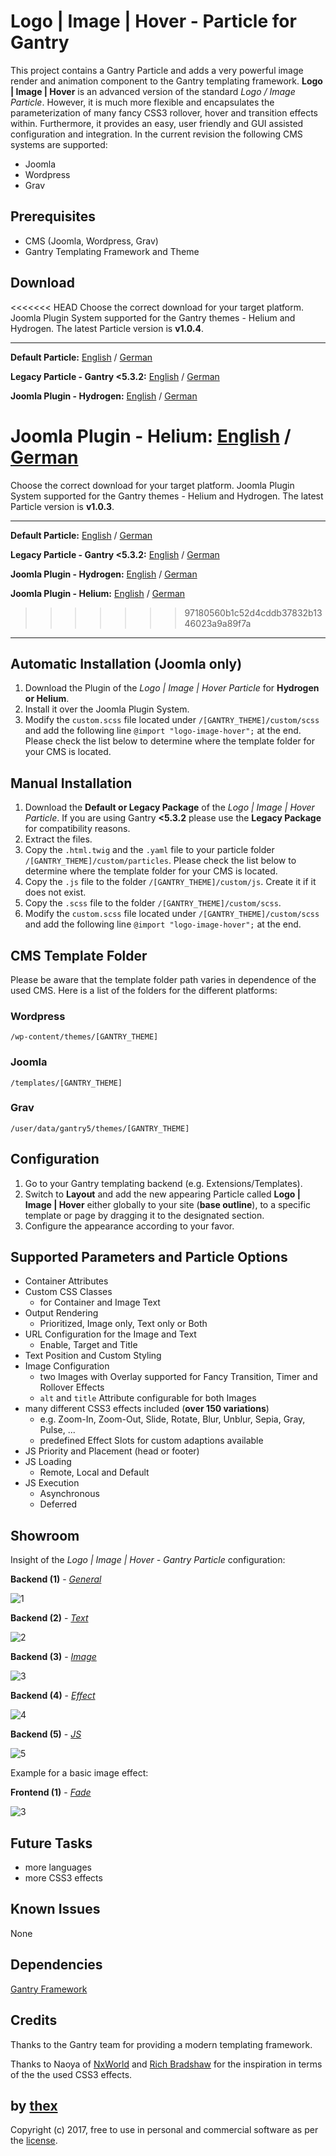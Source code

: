 # Logo | Image | Hover - Particle for Gantry
This project contains a Gantry Particle and adds a very powerful image render and animation component to the Gantry templating framework. **Logo | Image | Hover** is an advanced version of the standard *Logo / Image Particle*. However, it is much more flexible and encapsulates the parameterization of many fancy CSS3 rollover, hover and transition effects within. Furthermore, it provides an easy, user friendly and GUI assisted configuration and integration. In the current revision the following CMS systems are supported:
* Joomla
* Wordpress
* Grav

## Prerequisites
* CMS (Joomla, Wordpress, Grav)
* Gantry Templating Framework and Theme

## Download
<<<<<<< HEAD
Choose the correct download for your target platform. Joomla Plugin System supported for the Gantry themes - Helium and Hydrogen. The latest Particle version is **v1.0.4**.
___
**Default Particle:**
[English](https://github.com/thexmanxyz/Logo-Image-Hover-Gantry/releases/download/v1.0.4/lih.particle.only.EN.v1.0.4.zip) / [German](https://github.com/thexmanxyz/Logo-Image-Hover-Gantry/releases/download/v1.0.4/lih.particle.only.DE.v1.0.4.zip)

**Legacy Particle - Gantry <5.3.2:**
[English](https://github.com/thexmanxyz/Logo-Image-Hover-Gantry/releases/download/v1.0.4/lih.particle.only.legacy.EN.v1.0.4.zip) / [German](https://github.com/thexmanxyz/Logo-Image-Hover-Gantry/releases/download/v1.0.4/lih.particle.only.legacy.DE.v1.0.4.zip)

**Joomla Plugin - Hydrogen:**
[English](https://github.com/thexmanxyz/Logo-Image-Hover-Gantry/releases/download/v1.0.4/gpb.j3.hydrogen.EN.v1.0.4.zip) / [German](https://github.com/thexmanxyz/Logo-Image-Hover-Gantry/releases/download/v1.0.4/gpb.j3.hydrogen.DE.v1.0.4.zip)

**Joomla Plugin - Helium:**
[English](https://github.com/thexmanxyz/Logo-Image-Hover-Gantry/releases/download/v1.0.4/gpb.j3.helium.EN.v1.0.4.zip) / [German](https://github.com/thexmanxyz/Logo-Image-Hover-Gantry/releases/download/v1.0.4/gpb.j3.helium.DE.v1.0.4.zip)
=======
Choose the correct download for your target platform. Joomla Plugin System supported for the Gantry themes - Helium and Hydrogen. The latest Particle version is **v1.0.3**.
___
**Default Particle:**
[English](https://github.com/thexmanxyz/Logo-Image-Hover-Gantry/releases/download/v1.0.3/lih.particle.only.EN.v1.0.3.zip) / [German](https://github.com/thexmanxyz/Logo-Image-Hover-Gantry/releases/download/v1.0.3/lih.particle.only.DE.v1.0.3.zip)

**Legacy Particle - Gantry <5.3.2:**
[English](https://github.com/thexmanxyz/Logo-Image-Hover-Gantry/releases/download/v1.0.3/lih.particle.only.legacy.EN.v1.0.3.zip) / [German](https://github.com/thexmanxyz/Logo-Image-Hover-Gantry/releases/download/v1.0.3/lih.particle.only.legacy.DE.v1.0.3.zip)

**Joomla Plugin - Hydrogen:**
[English](https://github.com/thexmanxyz/Logo-Image-Hover-Gantry/releases/download/v1.0.3/gpb.j3.hydrogen.EN.v1.0.3.zip) / [German](https://github.com/thexmanxyz/Logo-Image-Hover-Gantry/releases/download/v1.0.3/gpb.j3.hydrogen.DE.v1.0.3.zip)

**Joomla Plugin - Helium:**
[English](https://github.com/thexmanxyz/Logo-Image-Hover-Gantry/releases/download/v1.0.3/gpb.j3.helium.EN.v1.0.3.zip) / [German](https://github.com/thexmanxyz/Logo-Image-Hover-Gantry/releases/download/v1.0.3/gpb.j3.helium.DE.v1.0.3.zip)
>>>>>>> 97180560b1c52d4cddb37832b1346023a9a89f7a
___

## Automatic Installation (Joomla only)
1. Download the Plugin of the *Logo | Image | Hover Particle* for **Hydrogen or Helium**.
2. Install it over the Joomla Plugin System.
3. Modify the `custom.scss` file located under `/[GANTRY_THEME]/custom/scss` and add the following line `@import "logo-image-hover";` at the end. Please check the list below to determine where the template folder for your CMS is located.

## Manual Installation
1. Download the **Default or Legacy Package** of the *Logo | Image | Hover Particle*. If you are using Gantry **<5.3.2** please use the **Legacy Package** for compatibility reasons.
2. Extract the files.
3. Copy the `.html.twig` and the `.yaml` file to your particle folder `/[GANTRY_THEME]/custom/particles`. Please check the list below to determine where the template folder for your CMS is located.
4. Copy the `.js` file to the folder `/[GANTRY_THEME]/custom/js`. Create it if it does not exist.
5. Copy the `.scss` file to the folder `/[GANTRY_THEME]/custom/scss`.
6. Modify the `custom.scss` file located under `/[GANTRY_THEME]/custom/scss` and add the following line `@import "logo-image-hover";` at the end.

## CMS Template Folder
Please be aware that the template folder path varies in dependence of the used CMS. Here is a list of the folders for the different platforms:

### Wordpress
`/wp-content/themes/[GANTRY_THEME]`

### Joomla
`/templates/[GANTRY_THEME]`

### Grav
`/user/data/gantry5/themes/[GANTRY_THEME]`
   
## Configuration
1. Go to your Gantry templating backend (e.g. Extensions/Templates).
2. Switch to **Layout** and add the new appearing Particle called **Logo | Image | Hover** either globally to your site (**base outline**), to a specific template or page by dragging it to the designated section.
3. Configure the appearance according to your favor.
 
## Supported Parameters and Particle Options
* Container Attributes
* Custom CSS Classes
  * for Container and Image Text
* Output Rendering 
  * Prioritized, Image only, Text only or Both
* URL Configuration for the Image and Text
  * Enable, Target and Title
* Text Position and Custom Styling
* Image Configuration
  * two Images with Overlay supported for Fancy Transition, Timer and Rollover Effects
  * `alt` and `title` Attribute configurable for both Images
* many different CSS3 effects included (**over 150 variations**)
  * e.g. Zoom-In, Zoom-Out, Slide, Rotate, Blur, Unblur, Sepia, Gray, Pulse, ...
  * predefined Effect Slots for custom adaptions available 
* JS Priority and Placement (head or footer)
* JS Loading
  * Remote, Local and Default
* JS Execution
  * Asynchronous
  * Deferred

## Showroom
Insight of the *Logo | Image | Hover - Gantry Particle* configuration:

**Backend (1)** - *[General](/screenshots/backend_general.png)*

![1](/screenshots/backend_general.png)

**Backend (2)** - *[Text](/screenshots/backend_text.png)*

![2](/screenshots/backend_text.png)

**Backend (3)** - *[Image](/screenshots/backend_image.png)*

![3](/screenshots/backend_image.png)

**Backend (4)** - *[Effect](/screenshots/backend_effect.png)*

![4](/screenshots/backend_effect.png)

**Backend (5)** - *[JS](/screenshots/backend_js.png)*

![5](/screenshots/backend_js.png)

Example for a basic image effect:

**Frontend (1)** - *[Fade](/screenshots/frontend_fade.gif)*

![3](/screenshots/frontend_fade.gif)

## Future Tasks
* more languages
* more CSS3 effects

## Known Issues
None

## Dependencies
[Gantry Framework](http://gantry.org/)

## Credits
Thanks to the Gantry team for providing a modern templating framework.

Thanks to Naoya of [NxWorld](https://www.nxworld.net/tips/css-image-hover-effects.html) and [Rich Bradshaw](http://css3.bradshawenterprises.com/cfimg/) for the inspiration in terms of the the used CSS3 effects.

## by [thex](https://github.com/thexmanxyz)
Copyright (c) 2017, free to use in personal and commercial software as per the [license](/LICENSE.md).
